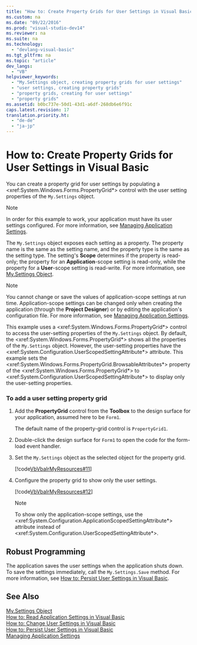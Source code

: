 ```yaml
---
title: "How to: Create Property Grids for User Settings in Visual Basic"
ms.custom: na
ms.date: "09/22/2016"
ms.prod: "visual-studio-dev14"
ms.reviewer: na
ms.suite: na
ms.technology: 
  - "devlang-visual-basic"
ms.tgt_pltfrm: na
ms.topic: "article"
dev_langs: 
  - "VB"
helpviewer_keywords: 
  - "My.Settings object, creating property grids for user settings"
  - "user settings, creating property grids"
  - "property grids, creating for user settings"
  - "property grids"
ms.assetid: b0bc737e-50d1-43d1-a6df-268db6e6f91c
caps.latest.revision: 17
translation.priority.ht: 
  - "de-de"
  - "ja-jp"
---
```

# How to: Create Property Grids for User Settings in Visual Basic
You can create a property grid for user settings by populating a \<xref:System.Windows.Forms.PropertyGrid*> control with the user setting properties of the `My.Settings` object.  
  
> [!NOTE]
>  In order for this example to work, your application must have its user settings configured. For more information, see [Managing Application Settings](../vs140/managing-application-settings--.net-.md).  
  
 The `My.Settings` object exposes each setting as a property. The property name is the same as the setting name, and the property type is the same as the setting type. The setting's **Scope** determines if the property is read-only; the property for an **Application**-scope setting is read-only, while the property for a **User**-scope setting is read-write. For more information, see [My.Settings Object](../vs140/my.settings-object.md).  
  
> [!NOTE]
>  You cannot change or save the values of application-scope settings at run time. Application-scope settings can be changed only when creating the application (through the **Project Designer**) or by editing the application's configuration file. For more information, see [Managing Application Settings](../vs140/managing-application-settings--.net-.md).  
  
 This example uses a \<xref:System.Windows.Forms.PropertyGrid*> control to access the user-setting properties of the `My.Settings` object. By default, the \<xref:System.Windows.Forms.PropertyGrid*> shows all the properties of the `My.Settings` object. However, the user-setting properties have the \<xref:System.Configuration.UserScopedSettingAttribute*> attribute. This example sets the \<xref:System.Windows.Forms.PropertyGrid.BrowsableAttributes*> property of the \<xref:System.Windows.Forms.PropertyGrid*> to \<xref:System.Configuration.UserScopedSettingAttribute*> to display only the user-setting properties.  
  
### To add a user setting property grid  
  
1.  Add the **PropertyGrid** control from the **Toolbox** to the design surface for your application, assumed here to be `Form1`.  
  
     The default name of the property-grid control is `PropertyGrid1`.  
  
2.  Double-click the design surface for `Form1` to open the code for the form-load event handler.  
  
3.  Set the `My.Settings` object as the selected object for the property grid.  
  
     [!code[VbVbalrMyResources#11](../vs140/codesnippet/VisualBasic/how-to--create-property-grids-for-user-settings-in-visual-basic_1.vb)]  
  
4.  Configure the property grid to show only the user settings.  
  
     [!code[VbVbalrMyResources#12](../vs140/codesnippet/VisualBasic/how-to--create-property-grids-for-user-settings-in-visual-basic_2.vb)]  
  
    > [!NOTE]
    >  To show only the application-scope settings, use the \<xref:System.Configuration.ApplicationScopedSettingAttribute*> attribute instead of  \<xref:System.Configuration.UserScopedSettingAttribute*>.  
  
## Robust Programming  
 The application saves the user settings when the application shuts down. To save the settings immediately, call the `My.Settings.Save` method. For more information, see [How to: Persist User Settings in Visual Basic](../vs140/how-to--persist-user-settings-in-visual-basic.md).  
  
## See Also  
 [My.Settings Object](../vs140/my.settings-object.md)   
 [How to: Read Application Settings in Visual Basic](../vs140/how-to--read-application-settings-in-visual-basic.md)   
 [How to: Change User Settings in Visual Basic](../vs140/how-to--change-user-settings-in-visual-basic.md)   
 [How to: Persist User Settings in Visual Basic](../vs140/how-to--persist-user-settings-in-visual-basic.md)   
 [Managing Application Settings](../vs140/managing-application-settings--.net-.md)